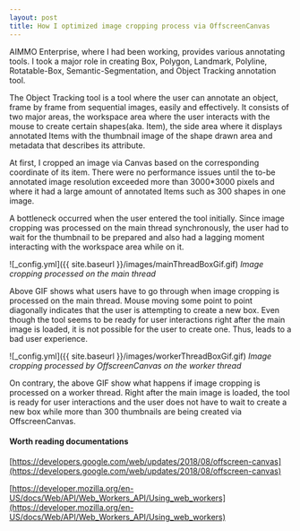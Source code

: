 ```yaml
---
layout: post
title: How I optimized image cropping process via OffscreenCanvas
---
```


AIMMO Enterprise, where I had been working, provides various annotating tools.
I took a major role in creating Box, Polygon, Landmark, Polyline, Rotatable-Box, Semantic-Segmentation, and Object Tracking annotation tool.

The Object Tracking tool is a tool where the user can annotate an object, frame by frame from sequential images, easily and effectively.
It consists of two major areas, the workspace area where the user interacts with the mouse to create certain shapes(aka. Item),
the side area where it displays annotated Items with the thumbnail image of the shape drawn area and metadata that describes its attribute.

At first, I cropped an image via Canvas based on the corresponding coordinate of its item.
There were no performance issues until the to-be annotated image resolution exceeded more than 3000*3000 pixels
and where it had a large amount of annotated Items such as 300 shapes in one image.

A bottleneck occurred when the user entered the tool initially.
Since image cropping was processed on the main thread synchronously,
the user had to wait for the thumbnail to be prepared and also had a lagging moment interacting with the workspace area while on it.

![_config.yml]({{ site.baseurl }}/images/mainThreadBoxGif.gif)
*Image cropping processed on the main thread*

Above GIF shows what users have to go through when image cropping is processed on the main thread.
Mouse moving some point to point diagonally indicates that the user is attempting to create a new box.
Even though the tool seems to be ready for user interactions right after the main image is loaded,
it is not possible for the user to create one.
Thus, leads to a bad user experience.

![_config.yml]({{ site.baseurl }}/images/workerThreadBoxGif.gif)
*Image cropping processed by OffscreenCanvas on the worker thread*

On contrary, the above GIF show what happens if image cropping is processed on a worker thread.
Right after the main image is loaded, the tool is ready for user interactions and the user does not have to wait to create a new box
while more than 300 thumbnails are being created via OffscreenCanvas.

#### Worth reading documentations
[https://developers.google.com/web/updates/2018/08/offscreen-canvas](https://developers.google.com/web/updates/2018/08/offscreen-canvas)

[https://developer.mozilla.org/en-US/docs/Web/API/Web_Workers_API/Using_web_workers](https://developer.mozilla.org/en-US/docs/Web/API/Web_Workers_API/Using_web_workers)
